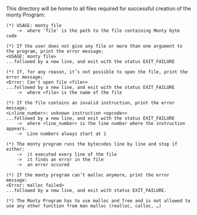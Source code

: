 This directory will be home to all files required for successful creation of the monty Program:

	(*)	USAGE: monty file
		->	where 'file' is the path to the file containing Monty byte code

	(*)	If the user does not give any file or more than one argument to the program, print the error message;
	<USAGE: monty file>
	...followed by a new line, and exit with the status EXIT_FAILURE

	(*)	If, for any reason, it’s not possible to open the file, print the error message;
	<Error: Can't open file <file>>
	...followed by a new line, and exit with the status EXIT_FAILURE
		->	where <file> is the name of the file

	(*)	If the file contains an invalid instruction, print the error message;
	<L<line_number>: unknown instruction <opcode>>
	...followed by a new line, and exit with the status EXIT_FAILURE
		->	where <line_number> is the line number where the instruction appears.
		->	Line numbers always start at 1

	(*)	The monty program runs the bytecodes line by line and stop if either:
		->	it executed every line of the file
		->	it finds an error in the file
		->	an error occured

	(*)	If the monty program can’t malloc anymore, print the error message:
	<Error: malloc failed>
	...followed by a new line, and exit with status EXIT_FAILURE.

	(*)	The Monty Program has to use malloc and free and is not allowed to use any other function from man malloc (realloc, calloc, …)